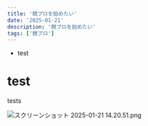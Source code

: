 ```yaml
---
title: '競プロを始めたい'
date: '2025-01-21'
description: '競プロを始めたい'
tags: ['競プロ']
---
```



- test

# test

tests

![スクリーンショット 2025-01-21 14.20.51.png](https://prod-files-secure.s3.us-west-2.amazonaws.com/d7642656-bf10-419a-ad09-aa604e50f9b0/64f61289-3935-4767-ab8a-44bfa16ac711/%E3%82%B9%E3%82%AF%E3%83%AA%E3%83%BC%E3%83%B3%E3%82%B7%E3%83%A7%E3%83%83%E3%83%88_2025-01-21_14.20.51.png)